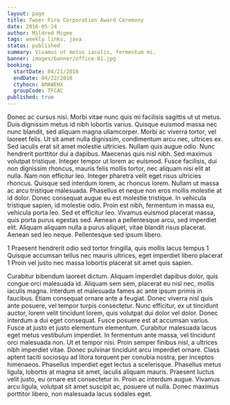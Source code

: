 ```yaml
---
layout: page
title: Twoer Fire Corporation Award Ceremony
date: 2016-05-24
author: Mildred Mcgee
tags: weekly links, java
status: published
summary: Vivamus ut metus iaculis, fermentum mi.
banner: images/banner/office-01.jpg
booking:
  startDate: 04/21/2016
  endDate: 04/22/2016
  ctyhocn: AMAWEHX
  groupCode: TFCAC
published: true
---
```

Donec ac cursus nisi. Morbi vitae nunc quis mi facilisis sagittis ut ut metus. Duis dignissim metus id nibh lobortis varius. Quisque euismod massa nec nunc blandit, sed aliquam magna ullamcorper. Morbi ac viverra tortor, vel laoreet felis. Ut sit amet nulla dignissim, condimentum arcu nec, ultrices ex. Sed iaculis erat sit amet molestie ultricies. Nullam quis augue odio. Nunc hendrerit porttitor dui a dapibus. Maecenas quis nisl nibh. Sed maximus volutpat tristique. Integer tempor ut lorem ac euismod.
Fusce facilisis, dui non dignissim rhoncus, mauris felis mollis tortor, nec aliquam nisi elit at nulla. Nam non efficitur leo. Integer pharetra velit eget risus ultricies rhoncus. Quisque sed interdum lorem, ac rhoncus lorem. Nullam ut massa ac arcu tristique malesuada. Phasellus et neque non eros mollis molestie at id dolor. Donec consequat augue eu est molestie tristique. In vehicula tristique sapien, id molestie odio. Proin est nibh, fermentum in massa eu, vehicula porta leo. Sed et efficitur leo. Vivamus euismod placerat massa, quis porta purus egestas sed. Aenean a pellentesque arcu, sed imperdiet elit. Aliquam aliquam nulla a purus aliquet, vitae blandit risus placerat. Aenean sed leo neque. Pellentesque sed ipsum libero.

1 Praesent hendrerit odio sed tortor fringilla, quis mollis lacus tempus
1 Quisque accumsan tellus nec mauris ultrices, eget imperdiet libero placerat
1 Proin vel justo nec massa lobortis placerat sit amet quis sapien.

Curabitur bibendum laoreet dictum. Aliquam imperdiet dapibus dolor, quis congue orci malesuada id. Aliquam sem sem, placerat eu nisl nec, mollis iaculis magna. Interdum et malesuada fames ac ante ipsum primis in faucibus. Etiam consequat ornare ante a feugiat. Donec viverra nisl quis ante posuere, vel tempor turpis consectetur. Nunc efficitur, ex ut tincidunt auctor, lorem velit tincidunt lorem, quis volutpat dui dolor vel dolor. Donec interdum a dui eget consequat. Fusce posuere est at accumsan varius. Fusce at justo et justo elementum elementum.
Curabitur malesuada lacus eget metus vestibulum imperdiet. In fermentum ante massa, vel tincidunt orci malesuada non. Ut et tempor nisi. Proin semper finibus nisl, a ultrices nibh imperdiet vitae. Donec pulvinar tincidunt arcu imperdiet ornare. Class aptent taciti sociosqu ad litora torquent per conubia nostra, per inceptos himenaeos. Phasellus imperdiet eget lectus a scelerisque. Phasellus metus ligula, lobortis at magna sit amet, iaculis aliquam mauris. Praesent luctus velit justo, eu ornare est consectetur in. Proin ac interdum augue. Vivamus arcu ligula, volutpat sit amet suscipit ac, posuere ut nulla. Donec maximus porttitor libero, non malesuada lacus sodales eget.
